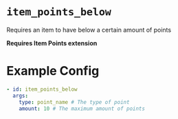 # `item_points_below`

Requires an item to have below a certain amount of points

**Requires Item Points extension**

# Example Config
```yaml
- id: item_points_below
  args:
    type: point_name # The type of point
    amount: 10 # The maximum amount of points
```
